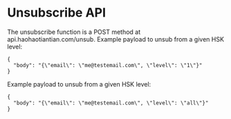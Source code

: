 # Unsubscribe API

The unsubscribe function is a POST method at api.haohaotiantian.com/unsub.
Example payload to unsub from a given HSK level:
````
{
  "body": "{\"email\": \"me@testemail.com\", \"level\": \"1\"}"
}
````
Example payload to unsub from a given HSK level:
````
{
  "body": "{\"email\": \"me@testemail.com\", \"level\": \"all\"}"
}
````